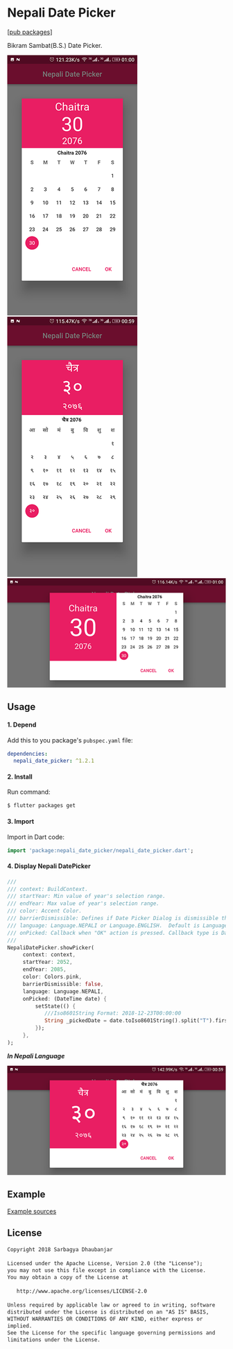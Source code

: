 # Nepali Date Picker

[[pub packages]](https://pub.dartlang.org/packages/nepali_date_picker)

Bikram Sambat(B.S.) Date Picker.

![](screenshot/english-portrait.png)  ![](screenshot/nepali-portrait.png)
![](screenshot/english-landscape.png)

## Usage

#### 1\. Depend

Add this to you package's `pubspec.yaml` file:

```yaml
dependencies:
  nepali_date_picker: ^1.2.1
```

#### 2\. Install

Run command:

```bash
$ flutter packages get
```

#### 3\. Import

Import in Dart code:

```dart
import 'package:nepali_date_picker/nepali_date_picker.dart';
```

#### 4\. Display Nepali DatePicker

```dart
///
/// context: BuildContext.
/// startYear: Min value of year's selection range.
/// endYear: Max value of year's selection range.
/// color: Accent Color.
/// barrierDismissible: Defines if Date Picker Dialog is dismissible through barriers. Default is false.
/// language: Language.NEPALI or Language.ENGLISH.  Default is Language.ENGLISH.
/// onPicked: Callback when "OK" action is pressed. Callback type is DateTime.
///
NepaliDatePicker.showPicker(
     context: context,
     startYear: 2052,
     endYear: 2085,
     color: Colors.pink,
     barrierDismissible: false,
     language: Language.NEPALI,
     onPicked: (DateTime date) {
         setState(() {
            ///Iso8601String Format: 2018-12-23T00:00:00
            String _pickedDate = date.toIso8601String().split("T").first;
         });
     },
);
```

***In Nepali Language***

![](screenshot/nepali-landscape.png)

## Example

[Example sources](https://github.com/sarbagyastha/nepali_date_picker/tree/master/example)


## License

```
Copyright 2018 Sarbagya Dhaubanjar

Licensed under the Apache License, Version 2.0 (the "License");
you may not use this file except in compliance with the License.
You may obtain a copy of the License at

   http://www.apache.org/licenses/LICENSE-2.0

Unless required by applicable law or agreed to in writing, software
distributed under the License is distributed on an "AS IS" BASIS,
WITHOUT WARRANTIES OR CONDITIONS OF ANY KIND, either express or implied.
See the License for the specific language governing permissions and
limitations under the License.
```